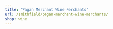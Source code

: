 ```yaml
---
title: "Pagan Merchant Wine Merchants"
url: /smithfield/pagan-merchant-wine-merchants/
shop: wine
---
```

